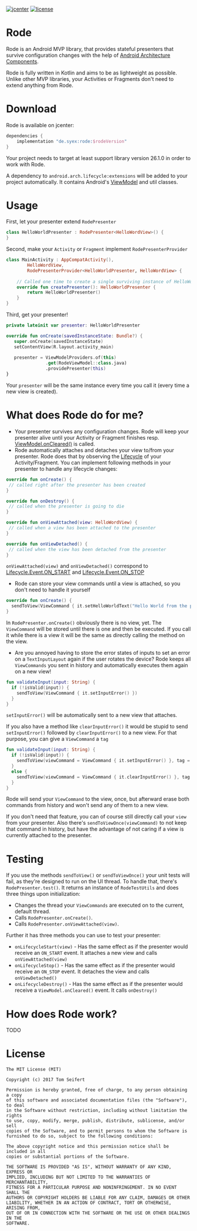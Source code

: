 [![jcenter](https://api.bintray.com/packages/syex/Rode/Rode/images/download.svg)](https://bintray.com/syex/Rode/Rode/_latestVersion)
[![license](https://img.shields.io/github/license/mashape/apistatus.svg)](https://opensource.org/licenses/MIT)

# Rode 
Rode is an Android MVP library, that provides stateful presenters that survive configuration changes with the help of 
[Android Architecture Components](https://developer.android.com/topic/libraries/architecture/index.html).

Rode is fully written in Kotlin and aims to be as lightweight as possible. Unlike other MVP libraries, your Activities or Fragments
don't need to extend anything from Rode.

# Download
Rode is available on jcenter:
```groovy
dependencies {
    implementation "de.syex:rode:$rodeVersion"
}
```

Your project needs to target at least support library version 26.1.0 in order to work with Rode.

A dependency to `android.arch.lifecycle:extensions` will be added to your project automatically. It contains Android's 
[ViewModel](https://developer.android.com/topic/libraries/architecture/viewmodel.html) and util classes.

# Usage
First, let your presenter extend `RodePresenter`

```kotlin
class HelloWorldPresenter : RodePresenter<HelloWordView>() {
}
```

Second, make your `Activity` or `Fragment` implement `RodePresenterProvider`
```kotlin
class MainActivity : AppCompatActivity(),
        HelloWordView, 
        RodePresenterProvider<HelloWorldPresenter, HelloWordView> {
        
    // Called one time to create a single surviving instance of HelloWorldPresenter
    override fun createPresenter(): HelloWorldPresenter {
        return HelloWorldPresenter()
    }
}
```

Third, get your presenter!
```kotlin
private lateinit var presenter: HelloWorldPresenter

override fun onCreate(savedInstanceState: Bundle?) {
   super.onCreate(savedInstanceState)
   setContentView(R.layout.activity_main)
    
   presenter = ViewModelProviders.of(this)
               .get(RodeViewModel::class.java)
               .providePresenter(this)
}
```

Your `presenter` will be the same instance every time you call it (every time a new view is created).

# What does Rode do for me?
 * Your presenter survives any configuration changes. Rode will keep your presenter alive until your Activity or Fragment finishes resp. 
 [ViewModel.onCleared()](https://developer.android.com/reference/android/arch/lifecycle/ViewModel.html#onCleared()) is called.
 * Rode automatically attaches and detaches your view to/from your presenter. Rode does that by observing the 
 [Lifecycle](https://developer.android.com/reference/android/arch/lifecycle/Lifecycle.html) of your Activity/Fragment.
 You can implement following methods in your presenter to handle any lifecycle changes:
 ```kotlin
 override fun onCreate() {
  // called right after the presenter has been created
 }

override fun onDestroy() {
  // called when the presenter is going to die 
}

override fun onViewAttached(view: HelloWordView) {
  // called when a view has been attached to the presenter
}

override fun onViewDetached() {
  // called when the view has been detached from the presenter
}
 ```
 
 `onViewAttached(view)` and `onViewDetached()` correspond to 
 [Lifecycle.Event.ON_START](https://developer.android.com/reference/android/arch/lifecycle/Lifecycle.Event.html) and 
  [Lifecycle.Event.ON_STOP](https://developer.android.com/reference/android/arch/lifecycle/Lifecycle.Event.html)
  
* Rode can store your view commands until a view is attached, so you don't need to handle it yourself
```kotlin
override fun onCreate() {
  sendToView(ViewCommand { it.setHelloWorldText("Hello World from the presenter") })
}
```
In `RodePresenter.onCreate()` obviously there is no view, yet. The `ViewCommand` will be stored until there is one and then
be executed. If you call it while there is a view it will be the same as directly calling the method on the view.

* Are you annoyed having to store the error states of inputs to set an error on a `TextInputLayout` again if the user
rotates the device?
Rode keeps all  `ViewCommands` you sent in history and automatically executes them again on a new view!

```kotlin
fun validateInput(input: String) {
  if (!isValid(input)) {
    sendToView(ViewCommand { it.setInputError() })
  }
}
```

`setInputError()` will be automatically sent to a new view that attaches.

If you also have a method like `clearInputError()` it would be stupid to send `setInputError()` followed by `clearInputError()`
to a new view. For that purpose, you can give a `ViewCommand` a `tag`
```kotlin
fun validateInput(input: String) {
  if (!isValid(input)) {
    sendToView(viewCommand = ViewCommand { it.setInputError() }, tag = "inputError")
  }
  else {
    sendToView(viewCommand = ViewCommand { it.clearInputError() }, tag = "inputError")
  }
}
```

Rode will send your `ViewCommand` to the view, once, but afterward erase both commands from history and won't send any of
them to a new view.

If you don't need that feature, you can of course still directly call your `view` from your presenter.
Also there's `sendToViewOnce(viewCommand)` to not keep that command in history, but have the advantage of not caring if a view is
 currently attached to the presenter.

# Testing
If you use the methods `sendToView()` or `sendToViewOnce()` your unit tests will fail, as they're designed to run on the 
UI thread. To handle that, there's `RodePresenter.test()`. It returns an instance of `RodeTestUtils` and does three things
upon initialization:

* Changes the thread your `ViewCommands` are executed on to the current, default thread.
* Calls `RodePresenter.onCreate()`.
* Calls `RodePresenter.onViewAttached(view)`.

Further it has three methods you can use to test your presenter:

* `onLifecycleStart(view)` - Has the same effect as if the presenter would receive an `ON_START` event. It attaches a new view and
calls `onViewAttached(view)`
* `onLifecycleStop()` - Has the same effect as if the presenter would receive an `ON_STOP` event. It detaches the view and
calls `onViewDetached()`
* `onLifecycleDestroy()` - Has the same effect as if the presenter would receive a `ViewModel.onCleared()` event. It calls `onDestroy()`

# How does Rode work?
TODO

# License
```
The MIT License (MIT)

Copyright (c) 2017 Tom Seifert

Permission is hereby granted, free of charge, to any person obtaining a copy
of this software and associated documentation files (the "Software"), to deal
in the Software without restriction, including without limitation the rights
to use, copy, modify, merge, publish, distribute, sublicense, and/or sell
copies of the Software, and to permit persons to whom the Software is
furnished to do so, subject to the following conditions:

The above copyright notice and this permission notice shall be included in all
copies or substantial portions of the Software.

THE SOFTWARE IS PROVIDED "AS IS", WITHOUT WARRANTY OF ANY KIND, EXPRESS OR
IMPLIED, INCLUDING BUT NOT LIMITED TO THE WARRANTIES OF MERCHANTABILITY,
FITNESS FOR A PARTICULAR PURPOSE AND NONINFRINGEMENT. IN NO EVENT SHALL THE
AUTHORS OR COPYRIGHT HOLDERS BE LIABLE FOR ANY CLAIM, DAMAGES OR OTHER
LIABILITY, WHETHER IN AN ACTION OF CONTRACT, TORT OR OTHERWISE, ARISING FROM,
OUT OF OR IN CONNECTION WITH THE SOFTWARE OR THE USE OR OTHER DEALINGS IN THE
SOFTWARE.
```
